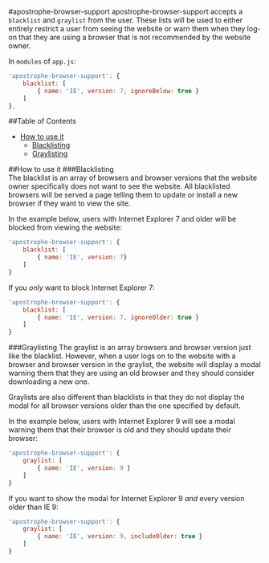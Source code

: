 #apostrophe-browser-support
apostrophe-browser-support accepts a `blacklist` and `graylist` from the user. These lists will be used to either entirely restrict a user from seeing the website or warn them when they log-on that they are using a browser that is not recommended by the website owner. 

In `modules` of `app.js`:
```javascript
'apostrophe-browser-support': {
	blacklist: [
		{ name: 'IE', version: 7, ignoreBelow: true }
	]
},
```
##Table of Contents
*	[How to use it](#how-to-use-it)
	*	[Blacklisting](#blacklisting)
	*  [Graylisting](#graylisting)

##How to use it
###Blacklisting  
The blacklist is an array of browsers and browser versions that the website owner specifically does not want to see the website. All blacklisted browsers will be served a page telling them to update or install a new browser if they want to view the site. 

In the example below, users with Internet Explorer 7 and older will be blocked from viewing the website:
```javascript
'apostrophe-browser-support': {
	blacklist: [
		{ name: 'IE', version: 7}
	]
}
```
If you *only* want to block Internet Explorer 7:
```javascript
'apostrophe-browser-support': {
	blacklist: [
		{ name: 'IE', version: 7, ignoreOlder: true }
	]
}
```
###Graylisting
The graylist is an array browsers and browser version just like the blacklist. However, when a user logs on to the website with a browser and browser version in the graylist, the website will display a modal warning them that they are using an old browser and they should consider downloading a new one. 

Graylists are also different than blacklists in that they do not display the modal for all browser versions older than the one specified by default. 

In the example below, users with Internet Explorer 9 will see a modal warning them that their browser is old and they should update their browser:
```javascript
'apostrophe-browser-support': {
	graylist: [
		{ name: 'IE', version: 9 }
	]
}
```
If you want to show the modal for Internet Explorer 9 *and* every version older than IE 9:
```javascript
'apostrophe-browser-support': {
	graylist: [
		{ name: 'IE', version: 9, includeOlder: true }
	]
}
```

